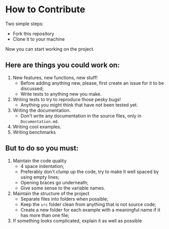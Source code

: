 # How to Contribute

Two simple steps:

* Fork this repository
* Clone it to your machine

Now you can start working on the project.

## Here are things you could work on:

1. New features, new functions, new stuff!
    * Before adding anything new, please, first create an issue for it to be discussed;
    * Write tests to anything new you make.
2. Writing tests to try to reproduce those pesky bugs!
    * Anything you might think that have not been tested yet.
3. Writing the documentation.
    * Don't write any documentation in the source files, only in `Documentation.md`.
4. Writing cool examples.
5. Writing benchmarks

## But to do so you must:

1. Maintain the code quality
    * 4 space indentation;
    * Preferably don't clump up the code, try to make it well spaced by using empty lines;
    * Opening braces go underneath;
    * Give some sense to the variable names.
2. Maintain the structure of the project
    * Separate files into folders when possible;
    * Keep the `src` folder clean from anything that is not source code;
    * Create a new folder for each example with a meaningful name if it has more than one file;
3. If something looks complicated, explain it as well as possible
